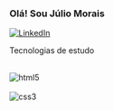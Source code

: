 ### Olá! Sou Júlio Morais 

[![LinkedIn](![LinkedIn](https://img.shields.io/badge/linkedin-%230077B5.svg?style=for-the-badge&logo=linkedin&logoColor=white))](www.linkedin.com/in/julio-morais-8843551b4)

Tecnologias de estudo

<div style="display: inline_block"><br/>
    <img aling="center" alt=html5 src="![HTML5](https://img.shields.io/badge/html5-%23E34F26.svg?style=for-the-badge&logo=html5&logoColor=white)"/>
</div>

<div style="display: inline_block"><br/>
    <img aling="center" alt=css3 src="![CSS3](https://img.shields.io/badge/css3-%231572B6.svg?style=for-the-badge&logo=css3&logoColor=white)"/>
</div>


